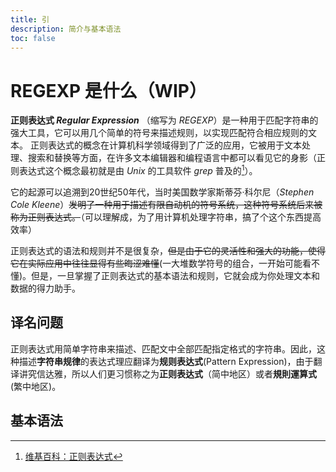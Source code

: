 ```yaml
---
title: 引
description: 简介与基本语法
toc: false
---
```

# REGEXP 是什么（WIP）

**正则表达式 *Regular Expression*** （缩写为 *REGEXP*）是一种用于匹配字符串的强大工具，它可以用几个简单的符号来描述规则，以实现匹配符合相应规则的文本。
正则表达式的概念在计算机科学领域得到了广泛的应用，它被用于文本处理、搜索和替换等方面，在许多文本编辑器和编程语言中都可以看见它的身影（正则表达式这个概念最初就是由 *Unix* 的工具软件 *grep* 普及的[^1]）。

它的起源可以追溯到20世纪50年代，当时美国数学家斯蒂芬·科尔尼（*Stephen Cole Kleene*）~~发明了一种用于描述有限自动机的符号系统，这种符号系统后来被称为正则表达式。~~（可以理解成，为了用计算机处理字符串，搞了个这个东西提高效率）

正则表达式的语法和规则并不是很复杂，~~但是由于它的灵活性和强大的功能，使得它在实际应用中往往显得有些晦涩难懂~~(一大堆数学符号的组合，一开始可能看不懂)。但是，一旦掌握了正则表达式的基本语法和规则，它就会成为你处理文本和数据的得力助手。

## 译名问题

正则表达式用简单字符串来描述、匹配文中全部匹配指定格式的字符串。因此，这种描述**字符串规律**的表达式理应翻译为**规则表达式**(Pattern Expression)，由于翻译讲究信达雅，所以人们更习惯称之为**正则表达式**（简中地区）或者**規則運算式**(繁中地区)。

[^1]: [维基百科：正则表达式](https://zh.wikipedia.org/wiki/%E6%AD%A3%E5%88%99%E8%A1%A8%E8%BE%BE%E5%BC%8F)

## 基本语法
